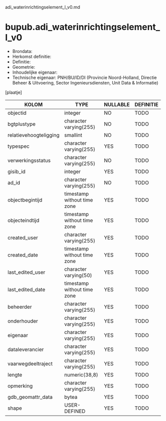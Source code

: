 adi_waterinrichtingselement_l_v0.md

# bupub.adi_waterinrichtingselement_l_v0


* Brondata: 
* Herkomst definitie: 
* Definitie: 
* Geometrie: 
* Inhoudelijke eigenaar: 
* Technische eigenaar: PNH/BU/ID/DI (Provincie Noord-Holland, Directie Beheer & Uitvoering, Sector Ingenieursdiensten, Unit Data & Informatie)

[plaatje]


|KOLOM                            |TYPE                       |NULLABLE|DEFINITIE|
|------                           |----                       |-----   |-----    |
|objectid                         |integer                    |NO      |TODO|
|bgtplustype                      |character varying(255)     |NO      |TODO|
|relatievehoogteligging           |smallint                   |NO      |TODO|
|typespec                         |character varying(255)     |YES     |TODO|
|verwerkingsstatus                |character varying(255)     |NO      |TODO|
|gisib_id                         |integer                    |YES     |TODO|
|ad_id                            |character varying(255)     |NO      |TODO|
|objectbegintijd                  |timestamp without time zone|YES     |TODO|
|objecteindtijd                   |timestamp without time zone|YES     |TODO|
|created_user                     |character varying(255)     |YES     |TODO|
|created_date                     |timestamp without time zone|YES     |TODO|
|last_edited_user                 |character varying(50)      |YES     |TODO|
|last_edited_date                 |timestamp without time zone|YES     |TODO|
|beheerder                        |character varying(255)     |YES     |TODO|
|onderhouder                      |character varying(255)     |YES     |TODO|
|eigenaar                         |character varying(255)     |YES     |TODO|
|dataleverancier                  |character varying(255)     |YES     |TODO|
|vaarwegdeeltraject               |character varying(255)     |YES     |TODO|
|lengte                           |numeric(38,8)              |YES     |TODO|
|opmerking                        |character varying(255)     |YES     |TODO|
|gdb_geomattr_data                |bytea                      |YES     |TODO|
|shape                            |USER-DEFINED               |YES     |TODO|
